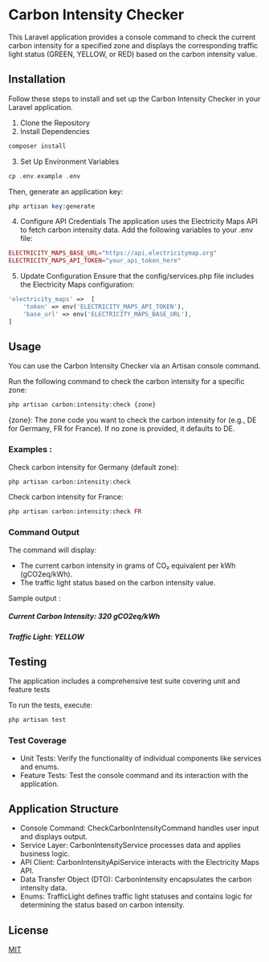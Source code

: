 # Carbon Intensity Checker

This Laravel application provides a console command to check the current carbon intensity for a specified zone and displays the corresponding traffic light status (GREEN, YELLOW, or RED) based on the carbon intensity value.

## Installation

Follow these steps to install and set up the Carbon Intensity Checker in your Laravel application.

1. Clone the Repository
2. Install Dependencies
```php
composer install
```
3. Set Up Environment Variables
```php
cp .env.example .env
```
Then, generate an application key:
```php
php artisan key:generate
```
4. Configure API Credentials
The application uses the Electricity Maps API to fetch carbon intensity data.
Add the following variables to your .env file:
```php
ELECTRICITY_MAPS_BASE_URL="https://api.electricitymap.org"
ELECTRICITY_MAPS_API_TOKEN="your_api_token_here"
```
5. Update Configuration
Ensure that the config/services.php file includes the Electricity Maps configuration:
```php
'electricity_maps' =>  [
    'token' => env('ELECTRICITY_MAPS_API_TOKEN'),
    'base_url' => env('ELECTRICITY_MAPS_BASE_URL'),
]
```
## Usage

You can use the Carbon Intensity Checker via an Artisan console command.

Run the following command to check the carbon intensity for a specific zone:

```php
php artisan carbon:intensity:check {zone}
```

{zone}: The zone code you want to check the carbon intensity for (e.g., DE for Germany, FR for France). If no zone is provided, it defaults to DE.

### Examples : 

Check carbon intensity for Germany (default zone):

```php
php artisan carbon:intensity:check
```

Check carbon intensity for France:

```php
php artisan carbon:intensity:check FR
```

### Command Output

The command will display:

- The current carbon intensity in grams of CO₂ equivalent per kWh (gCO2eq/kWh).
- The traffic light status based on the carbon intensity value.

Sample output : 

##### Current Carbon Intensity: 320 gCO2eq/kWh
##### Traffic Light: YELLOW

## Testing

The application includes a comprehensive test suite covering unit and feature tests

To run the tests, execute:

```php
php artisan test
```

### Test Coverage

- Unit Tests: Verify the functionality of individual components like services and enums.
- Feature Tests: Test the console command and its interaction with the application.

## Application Structure

- Console Command: CheckCarbonIntensityCommand handles user input and displays output.
- Service Layer: CarbonIntensityService processes data and applies business logic.
- API Client: CarbonIntensityApiService interacts with the Electricity Maps API.
- Data Transfer Object (DTO): CarbonIntensity encapsulates the carbon intensity data.
- Enums: TrafficLight defines traffic light statuses and contains logic for determining the status based on carbon intensity.

## License

[MIT](https://choosealicense.com/licenses/mit/)
